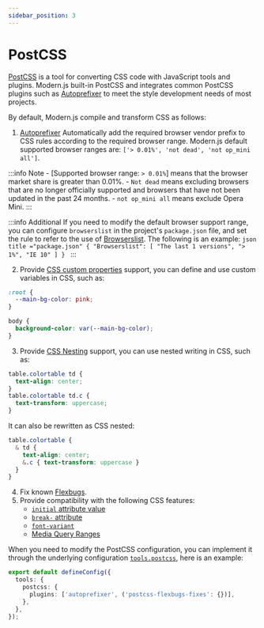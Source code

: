 ```yaml
---
sidebar_position: 3
---
```


# PostCSS

[PostCSS](https://postcss.org/) is a tool for converting CSS code with JavaScript tools and plugins. Modern.js built-in PostCSS and integrates common PostCSS plugins such as [Autoprefixer](https://github.com/postcss/autoprefixer) to meet the style development needs of most projects.

By default, Modern.js compile and transform CSS as follows:

1. [Autoprefixer](https://github.com/postcss/autoprefixer) Automatically add the required browser vendor prefix to CSS rules according to the required browser range. Modern.js default supported browser ranges are: `['> 0.01%', 'not dead', 'not op_mini all']`.

  :::info Note
    - [Supported browser range: `> 0.01%`] means that the browser market share is greater than 0.01%.
    - `Not dead` means excluding browsers that are no longer officially supported and browsers that have not been updated in the past 24 months.
    - `not op_mini all` means exclude Opera Mini.
  :::


  :::info Additional
    If you need to modify the default browser support range, you can configure `browserslist` in the project's `package.json` file, and set the rule to refer to the use of [Browserslist](https://github.com/browserslist/browserslist). The following is an example:
    ```json title ="package.json"
    {
      "Browserslist": [
        "The last 1 versions",
        "> 1%",
        "IE 10"
      ]
    }
    ```
  :::

2. Provide [CSS custom properties](https://www.w3.org/TR/css-variables-1/) support, you can define and use custom variables in CSS, such as:

  ```css
  :root {
    --main-bg-color: pink;
  }

  body {
    background-color: var(--main-bg-color);
  }
  ```
3. Provide [CSS Nesting](https://drafts.csswg.org/css-nesting-1/) support, you can use nested writing in CSS, such as:

  ```css
  table.colortable td {
    text-align: center;
  }
  table.colortable td.c {
    text-transform: uppercase;
  }
  ```
  It can also be rewritten as CSS nested:
  ```css
  table.colortable {
    & td {
      text-align: center;
      &.c { text-transform: uppercase }
    }
  }
  ```

4. Fix known [Flexbugs](https://github.com/philipwalton/flexbugs).
5. Provide compatibility with the following CSS features:
    - [`initial` attribute value](https://developer.mozilla.org/en-US/docs/Web/CSS/initial_value)
    - [`break-` attribute](https://developer.mozilla.org/en-US/docs/Web/CSS/break-after)
    - [`font-variant`](https://developer.mozilla.org/en-US/docs/Web/CSS/font-variant)
    - [Media Query Ranges](https://developer.mozilla.org/en-US/docs/Web/CSS/Media_Queries/Using_media_queries#syntax_improvements_in_level_4)

  When you need to modify the PostCSS configuration, you can implement it through the underlying configuration [`tools.postcss`](/docs/configure/app/tools/postcss), here is an example:

```typescript title="modern.config.ts"
export default defineConfig({
  tools: {
    postcss: {
      plugins: ['autoprefixer', ('postcss-flexbugs-fixes': {})],
    },
  },
});
```
